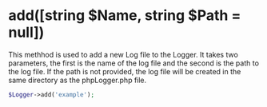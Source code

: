 # add([string $Name, string $Path = null])
This methhod is used to add a new Log file to the Logger. It takes two parameters, the first is the name of the log file and the second is the path to the log file. If the path is not provided, the log file will be created in the same directory as the phpLogger.php file.

```php
$Logger->add('example');
```
